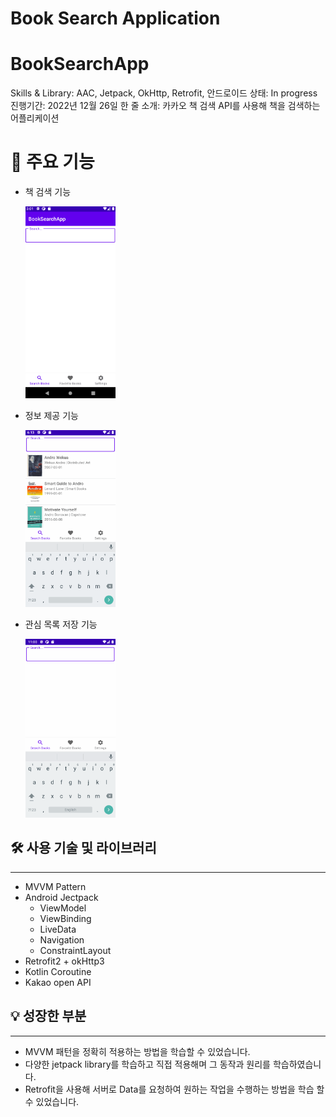 # Book Search Application
# BookSearchApp

Skills & Library: AAC, Jetpack, OkHttp, Retrofit, 안드로이드
상태: In progress
진행기간: 2022년 12월 26일
한 줄 소개: 카카오 책 검색 API를 사용해 책을 검색하는 어플리케이션

# 🔎 주요 기능

- 책 검색 기능
    
    <img width="30%" height="20%" src="https://github.com/parade621/BookSearchApp/blob/main/photo/BookSearchApp_Search.gif"/>
    

- 정보 제공 기능

    <img width="30%" height="20%" src="https://github.com/parade621/BookSearchApp/blob/main/photo/2023-01-04_151318.gif"/>

- 관심 목록 저장 기능

    <img width="30%" height="20%" src="https://github.com/parade621/BookSearchApp/blob/main/photo/2023-01-04_200028.gif"/>

## 🛠️ 사용 기술 및 라이브러리

---

- MVVM Pattern
- Android Jectpack
    - ViewModel
    - ViewBinding
    - LiveData
    - Navigation
    - ConstraintLayout
- Retrofit2 + okHttp3
- Kotlin Coroutine
- Kakao open API

## 💡 성장한 부분

---

- MVVM 패턴을 정확히 적용하는 방법을 학습할 수 있었습니다.
- 다양한 jetpack library를 학습하고 직접 적용해며 그 동작과 원리를 학습하였습니다.
- Retrofit을 사용해 서버로 Data를 요청하여 원하는 작업을 수행하는 방법을 학습 할 수 있었습니다.
